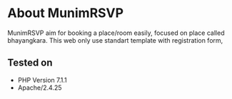# About MunimRSVP
MunimRSVP aim for booking a place/room easily, focused on place called bhayangkara. This web only use standart template with registration form,

## Tested on
- PHP Version 7.1.1
- Apache/2.4.25